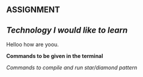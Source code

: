## ASSIGNMENT

## *Technology I would like to learn*
Helloo  how are yoou.

**Commands to be given in the terminal**

*Commands to compile and run star/diamond pattern*



